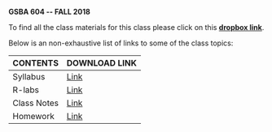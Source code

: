 <b>GSBA 604 -- FALL 2018</b>

To find all the class materials for this class please click on this [<b>dropbox link</b>](https://www.dropbox.com/sh/1d40t8el3vfty63/AAAXVTQ1eK1xIDmLbit8G5Ama?dl=0).

Below is an non-exhaustive list of links to some of the class topics:

|CONTENTS|DOWNLOAD LINK|
|--------|-------------|
|Syllabus|[Link](https://www.dropbox.com/s/z09a9f4q4h1czo6/syllabus.pdf?dl=0)|
|R-labs|[Link](https://www.dropbox.com/sh/fnb9nyy92cq75ie/AABg7EE8R_ucpaFXg9UB5aR7a?dl=0)|
|Class Notes|[Link](https://www.dropbox.com/sh/75h9in74cck1nc0/AADnZ_Eodqh5z9cm798pa8r0a?dl=0)|
|Homework|[Link](https://www.dropbox.com/s/nkvzxqo0cpyld7e/homework.pdf?dl=0)|

